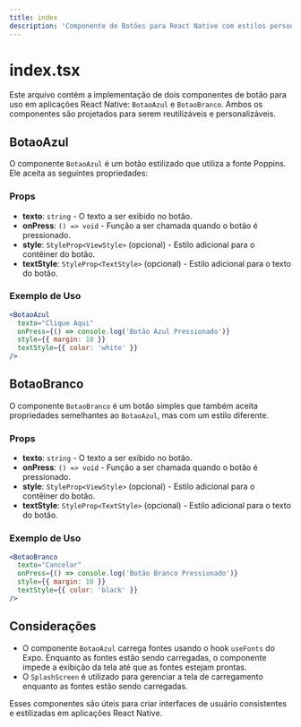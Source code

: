 ```yaml
---
title: index
description: 'Componente de Botões para React Native com estilos personalizados.'
---
```


# index.tsx

Este arquivo contém a implementação de dois componentes de botão para uso em aplicações React Native: `BotaoAzul` e `BotaoBranco`. Ambos os componentes são projetados para serem reutilizáveis e personalizáveis.

## BotaoAzul

O componente `BotaoAzul` é um botão estilizado que utiliza a fonte Poppins. Ele aceita as seguintes propriedades:

### Props

- **texto**: `string` - O texto a ser exibido no botão.
- **onPress**: `() => void` - Função a ser chamada quando o botão é pressionado.
- **style**: `StyleProp<ViewStyle>` (opcional) - Estilo adicional para o contêiner do botão.
- **textStyle**: `StyleProp<TextStyle>` (opcional) - Estilo adicional para o texto do botão.

### Exemplo de Uso

```jsx
<BotaoAzul 
  texto="Clique Aqui" 
  onPress={() => console.log('Botão Azul Pressionado')} 
  style={{ margin: 10 }} 
  textStyle={{ color: 'white' }} 
/>
```

## BotaoBranco

O componente `BotaoBranco` é um botão simples que também aceita propriedades semelhantes ao `BotaoAzul`, mas com um estilo diferente.

### Props

- **texto**: `string` - O texto a ser exibido no botão.
- **onPress**: `() => void` - Função a ser chamada quando o botão é pressionado.
- **style**: `StyleProp<ViewStyle>` (opcional) - Estilo adicional para o contêiner do botão.
- **textStyle**: `StyleProp<TextStyle>` (opcional) - Estilo adicional para o texto do botão.

### Exemplo de Uso

```jsx
<BotaoBranco 
  texto="Cancelar" 
  onPress={() => console.log('Botão Branco Pressionado')} 
  style={{ margin: 10 }} 
  textStyle={{ color: 'black' }} 
/>
```

## Considerações

- O componente `BotaoAzul` carrega fontes usando o hook `useFonts` do Expo. Enquanto as fontes estão sendo carregadas, o componente impede a exibição da tela até que as fontes estejam prontas.
- O `SplashScreen` é utilizado para gerenciar a tela de carregamento enquanto as fontes estão sendo carregadas.

Esses componentes são úteis para criar interfaces de usuário consistentes e estilizadas em aplicações React Native.